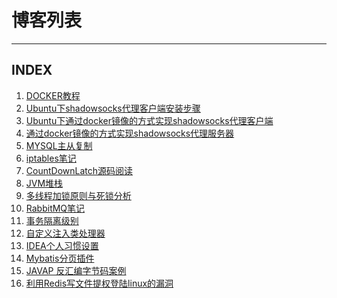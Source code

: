 # 博客列表
-------------



## INDEX

1. <a href="./blog/2018-08-28_docker.md" data-blog-id="MB-18082801" data-from-id="">DOCKER教程</a>
2. <a href="./blog/2018-09-07_shadowsocks.md" data-blog-id="MB-18090701" data-from-id="">Ubuntu下shadowsocks代理客户端安装步骤</a>
3. <a href="./blog/2018-09-21_shadowsocks.md" data-blog-id="MB-18092101" data-from-id="">Ubuntu下通过docker镜像的方式实现shadowsocks代理客户端</a>
4. <a href="./blog/2018-10-01_shadowsocks.md" data-blog-id="MB-18100101" data-from-id="">通过docker镜像的方式实现shadowsocks代理服务器</a>
5. <a href="./blog/2018-12-30_mysql.md" data-blog-id="MB-18123001" data-from-id="">MYSQL主从复制</a>
6. <a href="./blog/2018-12-30_iptables.md" data-blog-id="MB-18123002" data-from-id="">iptables笔记</a>
7. <a href="./blog/2019-02-09_Source_CountDownLatch.md" data-blog-id="MB-19020901" data-from-id="">CountDownLatch源码阅读</a>
8. <a href="./blog/2019-02-17_JVM_Heep_And_Stack.md" data-blog-id="MB-19021701" data-from-id="">JVM堆栈</a>
9. <a href="./blog/2019-03-07_lock.md" data-blog-id="MB-19030701" data-from-id="">多线程加锁原则与死锁分析</a>
10. <a href="./blog/2019-04-22_rabbitmq.md" data-blog-id="MB-19042201" data-from-id="">RabbitMQ笔记</a>
11. <a href="./blog/2019-05-01_transaction_isolation.md" data-blog-id="MB-19050101" data-from-id="">事务隔离级别</a>
12. <a href="./blog/2019-05-24_spring_autowire_resolver.md" data-blog-id="MB-19052401" data-from-id="">自定义注入类处理器</a>
13. <a href="./blog/2019-05-18_idea_prefer.md" data-blog-id="MB-19051801" data-from-id="">IDEA个人习惯设置</a>
14. <a href="./blog/2019-05-30_mybatis_pager.md" data-blog-id="MB-19053001" data-from-id="">Mybatis分页插件</a>
15. <a href="./blog/2019-06-12_javap_demo.md" data-blog-id="MB-19061201" data-from-id="">JAVAP 反汇编字节码案例</a>
16. <a href="./blog/2019-06-13_redis_loophole.md" data-blog-id="MB-19061301" data-from-id="">利用Redis写文件提权登陆linux的漏洞</a>


